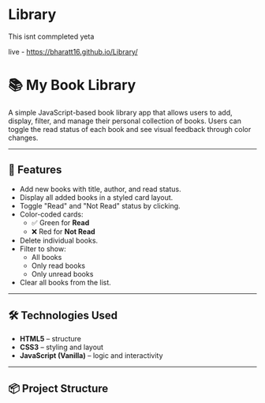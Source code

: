 # Library

This isnt commpleted yeta

live - https://bharatt16.github.io/Library/

# 📚 My Book Library

A simple JavaScript-based book library app that allows users to add, display, filter, and manage their personal collection of books. Users can toggle the read status of each book and see visual feedback through color changes.

---

## 🚀 Features

- Add new books with title, author, and read status.
- Display all added books in a styled card layout.
- Toggle "Read" and "Not Read" status by clicking.
- Color-coded cards:
  - ✅ Green for **Read**
  - ❌ Red for **Not Read**
- Delete individual books.
- Filter to show:
  - All books
  - Only read books
  - Only unread books
- Clear all books from the list.

---

## 🛠️ Technologies Used

- **HTML5** – structure
- **CSS3** – styling and layout
- **JavaScript (Vanilla)** – logic and interactivity

---

## 📦 Project Structure

